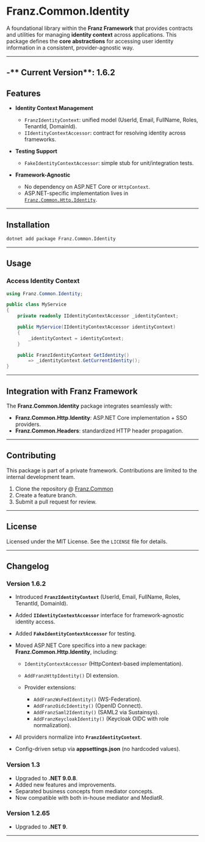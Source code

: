 # **Franz.Common.Identity**

A foundational library within the **Franz Framework** that provides contracts and utilities for managing **identity context** across applications.
This package defines the **core abstractions** for accessing user identity information in a consistent, provider-agnostic way.

---
-** Current Version**: 1.6.2
---
## **Features**

* **Identity Context Management**

  * `FranzIdentityContext`: unified model (UserId, Email, FullName, Roles, TenantId, DomainId).
  * `IIdentityContextAccessor`: contract for resolving identity across frameworks.

* **Testing Support**

  * `FakeIdentityContextAccessor`: simple stub for unit/integration tests.

* **Framework-Agnostic**

  * No dependency on ASP.NET Core or `HttpContext`.
  * ASP.NET-specific implementation lives in [`Franz.Common.Http.Identity`](../Franz.Common.Http.Identity).

---

## **Installation**

```bash
dotnet add package Franz.Common.Identity
```

---

## **Usage**

### Access Identity Context

```csharp
using Franz.Common.Identity;

public class MyService
{
    private readonly IIdentityContextAccessor _identityContext;

    public MyService(IIdentityContextAccessor identityContext)
    {
        _identityContext = identityContext;
    }

    public FranzIdentityContext GetIdentity()
        => _identityContext.GetCurrentIdentity();
}
```

---

## **Integration with Franz Framework**

The **Franz.Common.Identity** package integrates seamlessly with:

* **Franz.Common.Http.Identity**: ASP.NET Core implementation + SSO providers.
* **Franz.Common.Headers**: standardized HTTP header propagation.

---

## **Contributing**

This package is part of a private framework. Contributions are limited to the internal development team.

1. Clone the repository @ [Franz.Common](https://github.com/bestacio89/Franz.Common/)
2. Create a feature branch.
3. Submit a pull request for review.

---

## **License**

Licensed under the MIT License. See the `LICENSE` file for details.

---

## **Changelog**

### Version 1.6.2

* Introduced **`FranzIdentityContext`** (UserId, Email, FullName, Roles, TenantId, DomainId).
* Added **`IIdentityContextAccessor`** interface for framework-agnostic identity access.
* Added **`FakeIdentityContextAccessor`** for testing.
* Moved ASP.NET Core specifics into a new package: **Franz.Common.Http.Identity**, including:

  * `IdentityContextAccessor` (HttpContext-based implementation).
  * `AddFranzHttpIdentity()` DI extension.
  * Provider extensions:

    * `AddFranzWsFedIdentity()` (WS-Federation).
    * `AddFranzOidcIdentity()` (OpenID Connect).
    * `AddFranzSaml2Identity()` (SAML2 via Sustainsys).
    * `AddFranzKeycloakIdentity()` (Keycloak OIDC with role normalization).
* All providers normalize into **`FranzIdentityContext`**.
* Config-driven setup via **appsettings.json** (no hardcoded values).

### Version 1.3

* Upgraded to **.NET 9.0.8**.
* Added new features and improvements.
* Separated business concepts from mediator concepts.
* Now compatible with both in-house mediator and MediatR.

### Version 1.2.65

* Upgraded to **.NET 9**.

---

